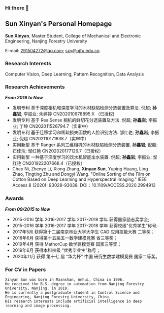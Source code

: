 ### Hi there 👋

## Sun Xinyan's Personal Homepage

**Sun Xinyan**, Master Student, College of Mechanical and Electronic Engineering, Nanjing Forestry University

E-mail: 291504272@qq.com; sxy@njfu.edu.cn.

### Research Interests

Computer Vision, Deep Learning, Pattern Recognition, Data Analysis

### Research Achievements

**_From 2019 to Now_**
- 发明专利  基于深度相机和深度学习的木材缺陷检测分选装置及算法. 倪超; **孙鑫岩**; 李振业; 朱婷婷 CN202010678895.X （已授权) 
- 发明专利  基于 RealSense 相机的鲜切花分选装置及方法. 倪超; **孙鑫岩**; 李振业; 丁坤 CN202011526794.7（实审中）
- 发明专利  基于迁移学习和稀疏损失函数的人脸识别方法. 邹红艳; **孙鑫岩**; 李振业; 倪超 CN202110171838.7（实审中）
- 实用新型  基于 Ranger 系列三维相机的木材缺陷检测分选装置. **孙鑫岩**; 倪超; 石佳浩; 邹红艳 CN202020177126.7（已授权）
- 实用新型  一种基于深度学习的饮水机智能出水装置. 倪超; **孙鑫岩**; 李振业; 邹红艳 CN201922207668.4（已授权）
- Chao Ni, Zhenye Li, Xiong Zhang, **Xinyan Sun**, Yuping Huang, Ling Zhao, Tingting Zhu and Dongyi Wang. "Online Sorting of the Film on Cotton Based on Deep Learning and Hyperspectral Imaging." IEEE Access 8 (2020): 93028-93038. DOI：10.1109/ACCESS.2020.2994913
### Awards

**_From 09/2015 to Now_**
- 2015-2016 学年 2016-2017 学年 2017-2018 学年 获得国家励志奖学金;
- 2015-2016 学年 2016-2017 学年 2017-2018 学年 获得校级"优秀学生"称号;
- 2017年5月 获得第十二届南京林业大学大学生 CAD 应用技能大赛 二等奖；
- 2018年6月 获得第十五届五一数学建模竞赛 省三等奖；
- 2019年4月 获得 MathorCup 数学建模竞赛 国家三等奖；
- 2019年6月 获得本科校级 "优秀毕业生"称号；
- 2020年11月 获得 第十七 届 "华为杯" 中国 研究生数学建模竞赛 国家二等奖。

### For CV in Papers
```text
Xinyan Sun was born in Maanshan, Anhui, China in 1996.
He received the B.S. degree in automation from Nanjing Forestry University, Nanjing, in 2019. 
He is currently a postgraduate student in Control Science and Engineering, Nanjing Forestry University, China. 
His research interests include artificial intelligence in deep learning and image processing.
```
